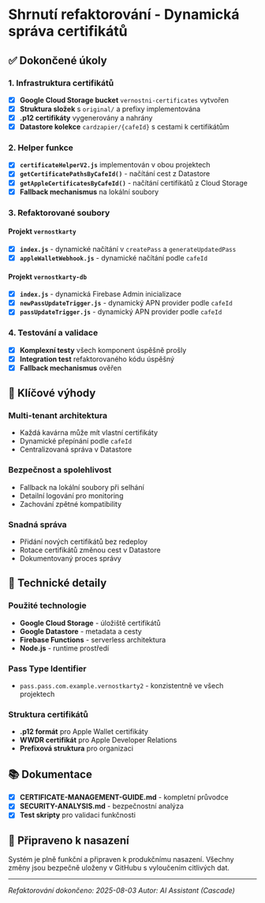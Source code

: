 # Shrnutí refaktorování - Dynamická správa certifikátů

## ✅ Dokončené úkoly

### 1. Infrastruktura certifikátů
- [x] **Google Cloud Storage bucket** `vernostni-certificates` vytvořen
- [x] **Struktura složek** s `original/` a prefixy implementována
- [x] **.p12 certifikáty** vygenerovány a nahrány
- [x] **Datastore kolekce** `cardzapier/{cafeId}` s cestami k certifikátům

### 2. Helper funkce
- [x] **`certificateHelperV2.js`** implementován v obou projektech
- [x] **`getCertificatePathsByCafeId()`** - načítání cest z Datastore
- [x] **`getAppleCertificatesByCafeId()`** - načítání certifikátů z Cloud Storage
- [x] **Fallback mechanismus** na lokální soubory

### 3. Refaktorované soubory

#### Projekt `vernostkarty`
- [x] **`index.js`** - dynamické načítání v `createPass` a `generateUpdatedPass`
- [x] **`appleWalletWebhook.js`** - dynamické načítání podle `cafeId`

#### Projekt `vernostkarty-db`
- [x] **`index.js`** - dynamická Firebase Admin inicializace
- [x] **`newPassUpdateTrigger.js`** - dynamický APN provider podle `cafeId`
- [x] **`passUpdateTrigger.js`** - dynamický APN provider podle `cafeId`

### 4. Testování a validace
- [x] **Komplexní testy** všech komponent úspěšně prošly
- [x] **Integration test** refaktorovaného kódu úspěšný
- [x] **Fallback mechanismus** ověřen

## 🎯 Klíčové výhody

### Multi-tenant architektura
- Každá kavárna může mít vlastní certifikáty
- Dynamické přepínání podle `cafeId`
- Centralizovaná správa v Datastore

### Bezpečnost a spolehlivost
- Fallback na lokální soubory při selhání
- Detailní logování pro monitoring
- Zachování zpětné kompatibility

### Snadná správa
- Přidání nových certifikátů bez redeploy
- Rotace certifikátů změnou cest v Datastore
- Dokumentovaný proces správy

## 🔧 Technické detaily

### Použité technologie
- **Google Cloud Storage** - úložiště certifikátů
- **Google Datastore** - metadata a cesty
- **Firebase Functions** - serverless architektura
- **Node.js** - runtime prostředí

### Pass Type Identifier
- `pass.pass.com.example.vernostkarty2` - konzistentně ve všech projektech

### Struktura certifikátů
- **.p12 formát** pro Apple Wallet certifikáty
- **WWDR certifikát** pro Apple Developer Relations
- **Prefixová struktura** pro organizaci

## 📚 Dokumentace
- [x] **CERTIFICATE-MANAGEMENT-GUIDE.md** - kompletní průvodce
- [x] **SECURITY-ANALYSIS.md** - bezpečnostní analýza
- [x] **Test skripty** pro validaci funkčnosti

## 🚀 Připraveno k nasazení
Systém je plně funkční a připraven k produkčnímu nasazení. Všechny změny jsou bezpečně uloženy v GitHubu s vyloučením citlivých dat.

---
*Refaktorování dokončeno: 2025-08-03*
*Autor: AI Assistant (Cascade)*
